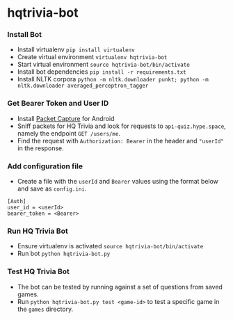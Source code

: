 # hqtrivia-bot

### Install Bot
 * Install virtualenv `pip install virtualenv`
 * Create virtual environment `virtualenv hqtrivia-bot`
 * Start virtual environment `source hqtrivia-bot/bin/activate`
 * Install bot dependencies `pip install -r requirements.txt`
 * Install NLTK corpora `python -m nltk.downloader punkt; python -m nltk.downloader averaged_perceptron_tagger`


### Get Bearer Token and User ID
 * Install [Packet Capture](https://play.google.com/store/apps/details?id=app.greyshirts.sslcapture) for Android
 * Sniff packets for HQ Trivia and look for requests to `api-quiz.hype.space`, namely the endpoint `GET /users/me`.
 * Find the request with `Authorization: Bearer` in the header and `"userId"` in the response.

### Add configuration file
 * Create a file with the `userId` and `Bearer` values using the format below and save as `config.ini`.

```
[Auth]
user_id = <userId>
bearer_token = <Bearer>
```


### Run HQ Trivia Bot
 * Ensure virtualenv is activated `source hqtrivia-bot/bin/activate`
 * Run bot `python hqtrivia-bot.py`


### Test HQ Trivia Bot
 * The bot can be tested by running against a set of questions from saved games.
 * Run `python hqtrivia-bot.py test <game-id>` to test a specific game in the `games` directory.
